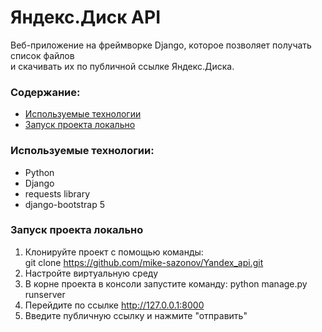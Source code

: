 # Яндекс.Диск API
Веб-приложение на фреймворке Django, которое позволяет получать список файлов<br>
и скачивать их по публичной ссылке Яндекс.Диска.

### Содержание:
* [Используемые технологии](#используемые-технологии-)
* [Запуск проекта локально](#запуск-проекта-локально)

### Используемые технологии: 
* Python
* Django
* requests library
* django-bootstrap 5

### Запуск проекта локально
1. Клонируйте проект с помощью команды: <br>
git clone https://github.com/mike-sazonov/Yandex_api.git
2. Настройте виртуальную среду
3. В корне проекта в консоли запустите команду: python manage.py runserver
4. Перейдите по ссылке http://127.0.0.1:8000
5. Введите публичную ссылку и нажмите "отправить"
